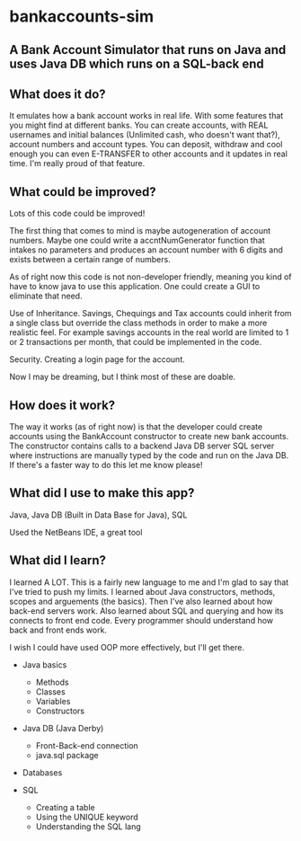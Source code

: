 # bankaccounts-sim

## A Bank Account Simulator that runs on Java and uses Java DB which runs on a SQL-back end


## What does it do?

It emulates how a bank account works in real life. With some features that you 
might find at different banks. You can create accounts, with REAL usernames and 
initial balances (Unlimited cash, who doesn't want that?), account numbers and account types. You can 
deposit, withdraw and cool enough you can even E-TRANSFER to other accounts and it updates in real 
time. I'm really proud of that feature.  

## What could be improved?

Lots of this code could be improved!

The first thing that comes to mind is maybe autogeneration of account numbers. Maybe one could write a 
accntNumGenerator function that intakes no parameters and produces an account number with 6 digits and 
exists between a certain range of numbers. 

As of right now this code is not non-developer friendly, meaning you kind of have to know java to use 
this application. One could create a GUI to eliminate that need. 

Use of Inheritance. Savings, Chequings and Tax accounts could inherit from a single class but override 
the class methods in order to make a more realistic feel. For example savings accounts in the real 
world are limited to 1 or 2 transactions per month, that could be implemented in the code. 

Security. Creating a login page for the account. 

Now I may be dreaming, but I think most of these are doable. 


## How does it work?

The way it works (as of right now) is that the developer could create accounts using the BankAccount 
constructor to create new bank accounts. The constructor contains calls to a backend Java DB server SQL 
server where instructions are manually typed by the code and run on the Java DB. If there's a faster 
way to do this let me know please!

## What did I use to make this app?

Java, Java DB (Built in Data Base for Java), SQL 

Used the NetBeans IDE, a great tool 

## What did I learn?

I learned A LOT. This is a fairly new language to me and I'm glad to say that I've tried to push my 
limits. I learned about Java constructors, methods, scopes and arguements (the basics). Then I've also 
learned about how back-end servers work. Also learned about SQL and 
querying and how its connects to front end code. Every programmer should 
understand how back and front ends work.  

I wish I could have used OOP more effectively, but I'll get there.  

- Java basics
	- Methods 
	- Classes 
	- Variables 
	- Constructors 
  
- Java DB (Java Derby)
	- Front-Back-end connection
	- java.sql package   
- Databases 
- SQL 
	- Creating a table 
	- Using the UNIQUE keyword 
	- Understanding the SQL lang 
